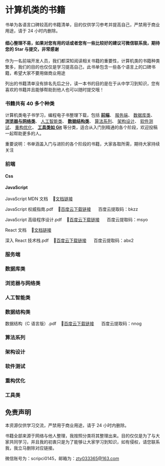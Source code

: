 # 计算机类的书籍

书单为各语言口碑较高的书籍清单，目的仅供学习参考并提高自己，严禁用于商业用途，请于 24 小时内删除。

#### 细心整理不易，如果对您有用的话或者您有一些比较好的建议可微信联系我，期待您的 Star 与提交，非常感谢

作为一名前端开发人员，我们都深知阅读相关书籍的重要性，计算机类的书籍种类繁多，我们的目的也仅仅是学习提高自己，此书单包含一些各个语言上的口碑书籍，希望大家不要用做商业用途

列出的书籍清单没有排名先后之分，读一本书的目的是在于从中学习到知识，您有喜欢的书籍并且能够帮助到他人也可以随时提交哦！

### 书籍共有 40 多个种类

计算机类电子书学习，编程电子书整理下载，包括
[**前端**](https://github.com/itzty-1207/e-booksf###前端)、
[服务端](https://github.com/itzty-1207/e-booksf###服务端)、
[数据库类](https://github.com/itzty-1207/e-booksf###数据库类)、
[**浏览器与网络类**](https://github.com/itzty-1207/e-booksf###浏览器与网络类)、
[人工智能类](https://github.com/itzty-1207/e-booksf###人工智能类)、
[**数据结构类**](https://github.com/itzty-1207/e-booksf###数据结构类)、
[算法系列](https://github.com/itzty-1207/e-booksf###算法系列)、
[架构设计](https://github.com/itzty-1207/e-booksf###架构设计)、
[软件测试](https://github.com/itzty-1207/e-booksf###软件测试)、
[重构优化](https://github.com/itzty-1207/e-booksf###重构优化)、
[**工具类如 Git**](https://github.com/itzty-1207/e-booksf###工具类)
等分类，适合从入门到精通的各个阶段，欢迎投稿一起帮助更多的人。

重要说明：书单涵盖入门与进阶的各个阶段的书籍，大家各取所需，期待大家持续关注

### 前端

#### Css

#### JavaScript

JavaScript MDN 文档&nbsp;&nbsp;&nbsp;&nbsp;🧀[文档链接](https://developer.mozilla.org/zh-CN)

JavaScript 权威指南.pdf&nbsp;&nbsp;&nbsp;&nbsp;🧀[百度云下载链接](https://pan.baidu.com/s/1ZkAO6gUkFhUzFdMbEzDYJQ)&nbsp;&nbsp;&nbsp;&nbsp;&nbsp;&nbsp;百度云提取码：bkzz

JavaScript 高级程序设计.pdf&nbsp;&nbsp;&nbsp;&nbsp;🧀[百度云下载链接](https://pan.baidu.com/s/1uGbQPSCGfslLQf6yQfWtGQ)&nbsp;&nbsp;&nbsp;&nbsp;&nbsp;&nbsp;百度云提取码：msyo

React 文档&nbsp;&nbsp;&nbsp;&nbsp;🧀[文档链接](https://react.docschina.org/docs/getting-started.html)

深入 React 技术栈.pdf&nbsp;&nbsp;&nbsp;&nbsp;🧀[百度云下载链接](https://pan.baidu.com/s/1Tg0D60ccte4JbrLo0Cw7Eg)&nbsp;&nbsp;&nbsp;&nbsp;&nbsp;&nbsp;百度云提取码：abx2

### 服务端

### 数据库类

### 浏览器与网络类

### 人工智能类

### 数据结构类

数据结构（C 语言版）.pdf&nbsp;&nbsp;&nbsp;&nbsp;🧀[百度云下载链接](https://pan.baidu.com/s/1CcrzLyQF3VCykDQKYrUlqQ)&nbsp;&nbsp;&nbsp;&nbsp;&nbsp;&nbsp;百度云提取码：nnog

### 算法系列

### 架构设计

### 软件测试

### 重构优化

### 工具类

## 免责声明

本资源仅供学习交流，严禁用于商业用途，请于 24 小时内删除。

书籍全部来源于网络与他人整理，我按照分类将其整理出来。目的仅仅是为了与大家共同学习，并且我的初衷只是为了能够让大家学习到知识，如有侵权，请您联系我，我立马删除对应链接。

微信账号为：scripci0145，邮箱为：zty033365@163.com
